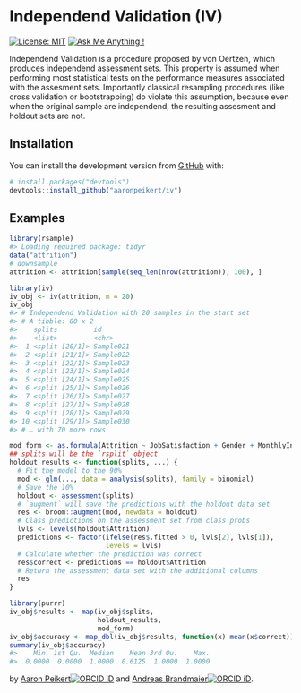 
<!-- README.md is generated from README.Rmd. Please edit that file -->

# Independend Validation (IV)

<!-- badges: start -->

[![License:
MIT](https://img.shields.io/badge/License-MIT-yellow.svg)](https://opensource.org/licenses/MIT)
[![Ask Me Anything
\!](https://img.shields.io/badge/Ask%20me-anything-1abc9c.svg)](https://github.com/aaronpeikert/iv/issues/new)
<!-- badges: end -->

Independend Validation is a procedure proposed by von Oertzen, which
produces independend assessment sets. This property is assumed when
performing most statistical tests on the performance measures associated
with the assesment sets. Importantly classical resampling procedures
(like cross validation or bootstrapping) do violate this assumption,
because even when the original sample are independend, the resulting
assesment and holdout sets are not.

## Installation

You can install the development version from
[GitHub](https://github.com/) with:

``` r
# install.packages("devtools")
devtools::install_github("aaronpeikert/iv")
```

## Examples

``` r
library(rsample)
#> Loading required package: tidyr
data("attrition")
# downsample
attrition <- attrition[sample(seq_len(nrow(attrition)), 100), ]
```

``` r
library(iv)
iv_obj <- iv(attrition, m = 20)
iv_obj
#> # Independend Validation with 20 samples in the start set 
#> # A tibble: 80 x 2
#>    splits         id       
#>    <list>         <chr>    
#>  1 <split [20/1]> Sample021
#>  2 <split [21/1]> Sample022
#>  3 <split [22/1]> Sample023
#>  4 <split [23/1]> Sample024
#>  5 <split [24/1]> Sample025
#>  6 <split [25/1]> Sample026
#>  7 <split [26/1]> Sample027
#>  8 <split [27/1]> Sample028
#>  9 <split [28/1]> Sample029
#> 10 <split [29/1]> Sample030
#> # … with 70 more rows
```

``` r
mod_form <- as.formula(Attrition ~ JobSatisfaction + Gender + MonthlyIncome)
## splits will be the `rsplit` object
holdout_results <- function(splits, ...) {
  # Fit the model to the 90%
  mod <- glm(..., data = analysis(splits), family = binomial)
  # Save the 10%
  holdout <- assessment(splits)
  # `augment` will save the predictions with the holdout data set
  res <- broom::augment(mod, newdata = holdout)
  # Class predictions on the assessment set from class probs
  lvls <- levels(holdout$Attrition)
  predictions <- factor(ifelse(res$.fitted > 0, lvls[2], lvls[1]),
                        levels = lvls)
  # Calculate whether the prediction was correct
  res$correct <- predictions == holdout$Attrition
  # Return the assessment data set with the additional columns
  res
}
```

``` r
library(purrr)
iv_obj$results <- map(iv_obj$splits,
                      holdout_results,
                      mod_form)
iv_obj$accuracy <- map_dbl(iv_obj$results, function(x) mean(x$correct))
summary(iv_obj$accuracy)
#>    Min. 1st Qu.  Median    Mean 3rd Qu.    Max. 
#>  0.0000  0.0000  1.0000  0.6125  1.0000  1.0000
```

by [Aaron Peikert![ORCID
iD](https://orcid.org/sites/default/files/images/orcid_16x16.png)](https://orcid.org/0000-0001-7813-818X)
and [Andreas Brandmaier![ORCID
iD](https://orcid.org/sites/default/files/images/orcid_16x16.png)](http://orcid.org/0000-0001-8765-6982).
